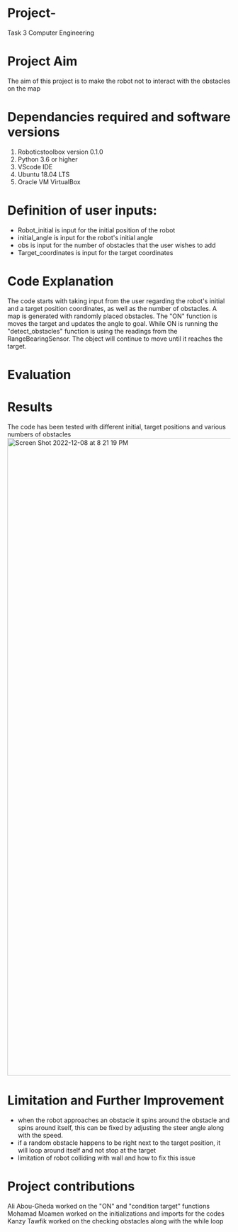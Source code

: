 # Project-
Task 3 Computer Engineering
# Project Aim
The aim of this project is to make the robot not to interact with the obstacles on the map

# Dependancies required and software versions

1. Roboticstoolbox version 0.1.0
2. Python 3.6 or higher
3. VScode IDE
4. Ubuntu 18.04 LTS
5. Oracle VM VirtualBox

# Definition of user inputs:
- Robot_initial is input for the initial position of the robot
- initial_angle is input for the robot's initial angle
- obs is input for the number of obstacles that the user wishes to add
- Target_coordinates is input for the target coordinates

# Code Explanation
The code starts with taking input from the user regarding the robot's initial and a target position coordinates, as well as the number of obstacles.
A map is generated with randomly placed obstacles. The "ON" function is moves the target and updates the angle to goal. While ON is running the "detect_obstacles" function is using the readings from the RangeBearingSensor. The object will continue to move until it reaches the target.

# Evaluation 

# Results
The code has been tested with different initial, target positions and various numbers of obstacles<img width="1440" alt="Screen Shot 2022-12-08 at 8 21 19 PM" src="https://user-images.githubusercontent.com/114655121/206535249-a877519c-d300-4774-b561-415c6917d2e2.png">


# Limitation and Further Improvement 
- when the robot approaches an obstacle it spins around the obstacle and spins around itself, this can be fixed by adjusting the steer angle along with the speed.
- if a random obstacle happens to be right next to the target position, it will loop around itself and not stop at the target
- limitation of robot colliding with wall and how to fix this issue

# Project contributions
Ali Abou-Gheda worked on the "ON" and "condition target" functions
Mohamad Moamen worked on the initializations and imports for the codes
Kanzy Tawfik worked on the checking obstacles along with the while loop
